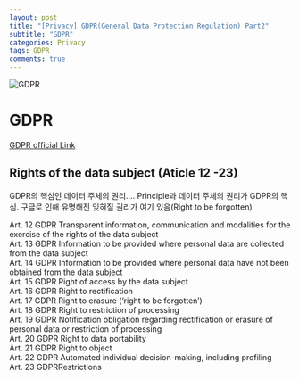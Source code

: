 ```yaml
---  
layout: post  
title: "[Privacy] GDPR(General Data Protection Regulation) Part2"  
subtitle: "GDPR"  
categories: Privacy  
tags: GDPR   
comments: true  
---  
```


![GDPR](https://user-images.githubusercontent.com/55650342/67389126-ec6dc700-f5d4-11e9-88bb-195276164b6d.jpg)


# GDPR
[GDPR official Link](https://gdpr-info.eu/)


## Rights of the data subject (Aticle 12 -23)   
GDPR의 핵심인 데이터 주체의 권리.... Principle과 데이터 주체의 권리가 GDPR의 핵심. 구글로 인해 유명해진 잊혀질 권리가 여기 있음(Right to be forgotten)     


Art. 12 GDPR Transparent information, communication and modalities for the exercise of the rights of the data subject   
Art. 13 GDPR Information to be provided where personal data are collected from the data subject   
Art. 14 GDPR Information to be provided where personal data have not been obtained from the data subject   
Art. 15 GDPR Right of access by the data subject   
Art. 16 GDPR Right to rectification   
Art. 17 GDPR Right to erasure (‘right to be forgotten’)   
Art. 18 GDPR Right to restriction of processing   
Art. 19 GDPR Notification obligation regarding rectification or erasure of personal data or restriction of processing   
Art. 20 GDPR Right to data portability   
Art. 21 GDPR Right to object   
Art. 22 GDPR Automated individual decision-making, including profiling   
Art. 23 GDPRRestrictions   

